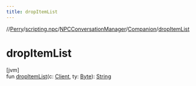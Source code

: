 ```yaml
---
title: dropItemList
---
```

//[Perry](../../../../index.html)/[scripting.npc](../../index.html)/[NPCConversationManager](../index.html)/[Companion](index.html)/[dropItemList](drop-item-list.html)



# dropItemList



[jvm]\
fun [dropItemList](drop-item-list.html)(c: [Client](../../../client/-client/index.html), ty: [Byte](https://kotlinlang.org/api/latest/jvm/stdlib/kotlin/-byte/index.html)): [String](https://kotlinlang.org/api/latest/jvm/stdlib/kotlin/-string/index.html)




